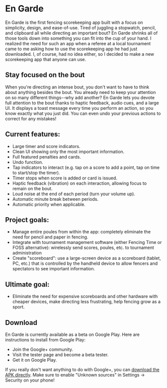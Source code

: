 
En Garde
==================

En Garde is the first fencing scorekeeping app built with a focus on simplicity, design, and ease-of-use. Tired of juggling a stopwatch, pencil, and clipboard all while directing an important bout? En Garde shrinks all of those tools down into something you can fit into the cup of your hand.
I realized the need for such an app when a referee at a local tournament came to me asking how to use the scorekeeping app he had just downloaded. I, of course, had no idea either, so I decided to make a new scorekeeping app that anyone can use.

Stay focused on the bout
------------------------
When you're directing an intense bout, you don't want to have to think about anything besides the bout. You already need to keep your attention on so many different things--why add another? En Garde lets you devote full attention to the bout thanks to haptic feedback, audio cues, and a large UI. It displays a toast message every time you perform an action, so you know exactly what you just did. You can even undo your previous actions to correct for any mistakes!

Current features:
-----------------
  *  Large timer and score indicators.
  *  Clean UI showing only the most important information.
  *  Full featured penalties and cards.
  *  Undo function.
  *  Tap indicators to interact (e.g. tap on a score to add a point, tap on time to start/stop the timer).
  *  Timer stops when score is added or card is issued.
  *  Haptic feedback (vibration) on each interaction, allowing focus to remain on the bout.
  *  Loud noise at the end of each period (turn your volume up).
  *  Automatic minute break between periods.
  *  Automatic priority when applicable.


Project goals:
-------------
  *  Manage entire poules from within the app: completely eliminate the need for pencil and paper in fencing.
  *  Integrate with tournament management software (either Fencing Time or FOSS alternative): wirelessly send scores, poules, etc.  to tournament administration
  *  Create "scoreboard": use a large-screen device as a scoreboard (tablet, PC, etc.) that is controlled by the handheld device to allow fencers and spectators to see important information.

Ultimate goal:
--------------
  *  Eliminate the need for expensive scoreboards and other hardware with cheaper devices, make directing less frustrating, help fencing grow as a sport.
  
Download
---------
En Garde is currently available as a beta on Google Play. Here are instructions to install from Google Play:
  -  Join the Google+ community.
  -  Visit the tester page and become a beta tester.
  -  Get it on Google Play.

If you really don't want anything to do with Google+, you can [download the APK directly](https://github.com/ethanmad/En-Garde/blob/master/app/app-release.apk?raw=true). Make sure to enable "Unknown sources" in Settings -> Security on your phone!

